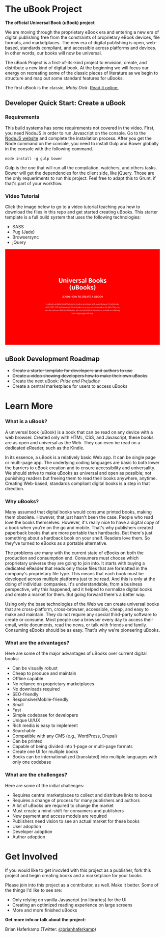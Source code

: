 # The uBook Project
**The official Universal Book (uBook) project**

We are moving through the proprietary eBook era and entering a new era of digital publishing free from the constraints of proprietary eBook devices, file formats, and marketplaces. The new era of digital publishing is open, web-based, standards compliant, and accessible across platforms and devices. In other words, our books will now be universal.

The uBook Project is a first-of-its-kind project to envision, create, and distribute a new kind of digital book. At the beginning we will focus our energy on recreating some of the classic pieces of literature as we begin to structure and map out some standard features for uBooks.

The first uBook is the classic, *Moby Dick*. [Read it online.](https://brianhaferkamp.github.io/mobydick)

## Developer Quick Start: Create a uBook

### Requirements

This build systems has some requirements not covered in the video. First, you need NodeJS in order to run Javascript on the console. Go to the [NodeJS website](https://nodejs.org/) and complete the installation process. After you get the Node command on the console, you need to install Gulp and Bower globally in the console with the following command.

`node install -g gulp bower`

Gulp is the one that will run all the compilation, watchers, and others tasks. Bower will get the dependencies for the client side, like jQuery. Those are the only requeriments to run this project. Feel free to adapt this to Grunt, if that's part of your workflow.

### Video Tutorial

Click the image below to go to a video tutorial teaching you how to download the files in this repo and get started creating uBooks. This starter template is a full build system that uses the following technologies:

- SASS
- Pug (Jade)
- Browsersync
- jQuery

<a href="http://www.youtube.com/watch?feature=player_embedded&v=SaeDwrDX8K4" target="_blank"><img src="https://github.com/brianhaferkamp/ubook-project/blob/master/uBookLearnCover.jpg" alt="Link to a tutorial video that teaches you how to create a uBook" title="Click to watch a tutorial video that shows how to create your first uBook"/></a>

## uBook Development Roadmap

- ~~Create a starter template for developers and authors to use~~
- ~~Create a video showing developers how to make their own uBooks~~
- Create the next uBook: *Pride and Prejudice*
- Create a central marketplace for users to access uBooks

# Learn More

### What is a uBook?

A universal book (uBook) is a book that can be read on any device with a web browser. Created only with HTML, CSS, and Javascript, these books are as open and universal as the Web. They can even be read on a dedicated eReader, such as the Kindle. 

In its essence, a uBook is a relatively basic Web app. It can be single page or multi-page app. The underlying coding languages are basic to both lower the barriers to uBook creation and to ensure accessibility and universality. We should strive to make uBooks as universal and open as possible; not punishing readers but freeing them to read their books anywhere, anytime. Creating Web-based, standards compliant digital books is a step in that direction.

### Why uBooks?

Many assumed that digital books would consume printed books, making them obsolete. However, that just hasn't been the case. People who read love the books themselves. However, it's really nice to have a digital copy of a book when you're on the go and mobile. That's why publishers created paperback books that are more portable than hardbacks. But there's just something about a hardback book on your shelf. Readers love them. So they've turned to eBooks as a portable alternative.

The problems are many with the current state of eBooks on both the production and consumption end. Consumers must choose which proprietary universe they are going to join into. It starts with buying a dedicated eReader that reads only those files that are formatted in the company's proprietary file type. This means that each book must be developed across multiple platforms just to be read. And this is only at the doing of individual companies. It's understandable, from a business perspective, why this happened, and it helped to normalize digital books and create a market for them. But going forward there's a better way.

Using only the base technologies of the Web we can create universal books that are cross-platform, cross-browser, accessible, cheap, and easy to make and maintain. They do not require any special third-party software to create or consume. Most people use a browser every day to access their email, write documents, read the news, or talk with friends and family. Consuming eBooks should be as easy. That's why we're pioneering uBooks.

### What are the advantages?

Here are some of the major advantages of uBooks over current digital books:

- Can be visually robust
- Cheap to produce and maintain
- Offline capable
- No reliance on proprietary marketplaces
- No downloads required
- SEO-friendly
- Responsive/Mobile-friendly
- Small
- Fast
- Simple codebase for developers
- Unique UI/UX
- Rich media is easy to implement
- Searchable
- Compatible with any CMS (e.g., WordPress, Drupal)
- Can be printed
- Capable of being divided into 1-page or multi-page formats
- Create one UI for multiple books
- Books can be internationalized (translated) into multiple languages with only one codebase

### What are the challenges?

Here are some of the initial challenges:

- Requires central marketplaces to collect and distribute links to books
- Requires a change of process for many publishers and authors
- A lot of uBooks are required to change the market
- Must create a mind-shift for consumers and publishers
- New payment and access models are required
- Publishers need vision to see an actual market for these books
- User adoption
- Developer adoption
- Author adoption

# Get Involved

If you would like to get invovled with this project as a publisher, fork this project and begin creating books and a marketplace for your books. 

Please join into this project as a contributor, as well. Make it better. Some of the things I'd like to see are:

- Only relying on vanilla Javascript (no libraries) for the UI
- Creating an optimized reading experience on large screens
- More and more finished uBooks

**Get more info or talk about the project:**

Brian Haferkamp (Twitter: [@brianhaferkamp](@brianhaferkamp))
